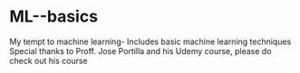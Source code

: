 # ML--basics
My tempt to machine learning- Includes basic machine learning techniques
Special thanks to Proff. Jose Portilla and his Udemy course, please do check out his course 
